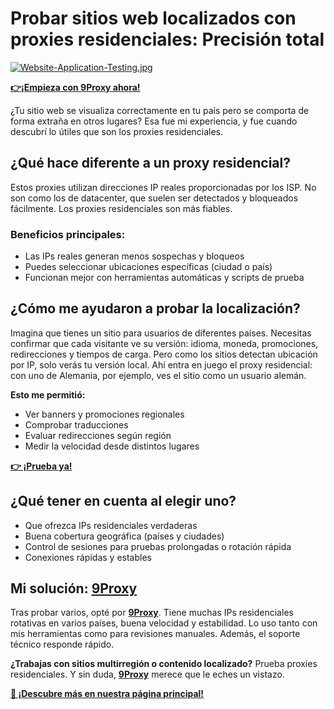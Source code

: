 # Probar sitios web localizados con proxies residenciales: Precisión total

[![Website-Application-Testing.jpg](https://i.postimg.cc/brFVcpC2/Website-Application-Testing.jpg)](https://postimg.cc/xNM3LDS0)

**[👉¡Empieza con 9Proxy ahora!](https://the9proxy.short.gy/github-pricing-sophie89)**

¿Tu sitio web se visualiza correctamente en tu país pero se comporta de forma extraña en otros lugares? Esa fue mi experiencia, y fue cuando descubrí lo útiles que son los proxies residenciales.

## ¿Qué hace diferente a un proxy residencial?

Estos proxies utilizan direcciones IP reales proporcionadas por los ISP. No son como los de datacenter, que suelen ser detectados y bloqueados fácilmente. Los proxies residenciales son más fiables.

### Beneficios principales:
- Las IPs reales generan menos sospechas y bloqueos  
- Puedes seleccionar ubicaciones específicas (ciudad o país)  
- Funcionan mejor con herramientas automáticas y scripts de prueba

## ¿Cómo me ayudaron a probar la localización?

Imagina que tienes un sitio para usuarios de diferentes países. Necesitas confirmar que cada visitante ve su versión: idioma, moneda, promociones, redirecciones y tiempos de carga. Pero como los sitios detectan ubicación por IP, solo verás tu versión local. Ahí entra en juego el proxy residencial: con uno de Alemania, por ejemplo, ves el sitio como un usuario alemán.

**Esto me permitió:**
- Ver banners y promociones regionales  
- Comprobar traducciones  
- Evaluar redirecciones según región  
- Medir la velocidad desde distintos lugares

**[👉 ¡Prueba ya!](https://the9proxy.short.gy/github-pricing-sophie89)**

## ¿Qué tener en cuenta al elegir uno?

- Que ofrezca IPs residenciales verdaderas  
- Buena cobertura geográfica (países y ciudades)  
- Control de sesiones para pruebas prolongadas o rotación rápida  
- Conexiones rápidas y estables

## Mi solución: [9Proxy](https://the9proxy.short.gy/github-homepage-sophie89)

Tras probar varios, opté por **[9Proxy](https://the9proxy.short.gy/github-homepage-sophie89)**. Tiene muchas IPs residenciales rotativas en varios países, buena velocidad y estabilidad. Lo uso tanto con mis herramientas como para revisiones manuales. Además, el soporte técnico responde rápido.

**¿Trabajas con sitios multirregión o contenido localizado?** Prueba proxies residenciales. Y sin duda, **[9Proxy](https://the9proxy.short.gy/github-homepage-sophie89)** merece que le eches un vistazo.

**[📍 ¡Descubre más en nuestra página principal!](https://the9proxy.short.gy/github-homepage-sophie89)**
